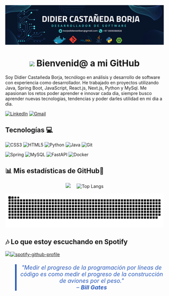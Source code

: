<div id="banner"align="center">
<img src="./Banner.png"/>
</div>

<div id="banner"align="center">
<h1>
<img src="https://media1.giphy.com/media/v1.Y2lkPTc5MGI3NjExbzhwN2I1NWg3MW40ZG9paG5hMXRieGI3cmYzNHhrc3NlMTJidGF5cSZlcD12MV9pbnRlcm5hbF9naWZfYnlfaWQmY3Q9cw/PAuDiTd7DLwYagLGH3/giphy.webp/giphy.gif" width="100"/> Bienvenid@ a mi GitHub
</h1>
</div>

 Soy Didier Castañeda Borja, tecnólogo en análisis y desarrollo de software con experiencia como desarrollador. He trabajado en proyectos utilizando Java, Spring Boot, JavaScript, React.js, Next.js, Python y MySql. Me apasionan los retos poder aprender e innovar cada dia, siempre busco aprender nuevas tecnologias, tendencias y poder darles utilidad en mi dia a dia.


[![LinkedIn](https://img.shields.io/badge/linkedin-%230077B5.svg?style=for-the-badge&logo=linkedin&logoColor=white)](https://www.linkedin.com/in/didier-castañeda-borja-741185274/)
[![Gmail](https://img.shields.io/badge/Gmail-D14836?style=for-the-badge&logo=gmail&logoColor=white)](mailto:borjadidierestiben@gmail.com)


## Tecnologías 💻
![CSS3](https://img.shields.io/badge/css3-%231572B6.svg?style=for-the-badge&logo=css3&logoColor=white)
![HTML5](https://img.shields.io/badge/html5-%23E34F26.svg?style=for-the-badge&logo=html5&logoColor=white)
![Python](https://img.shields.io/badge/python-3670A0?style=for-the-badge&logo=python&logoColor=ffdd54)
![Java](https://img.shields.io/badge/java-%23ED8B00.svg?style=for-the-badge&logo=openjdk&logoColor=white)
![Git](https://img.shields.io/badge/git-%23F05033.svg?style=for-the-badge&logo=git&logoColor=white)

![Spring](https://img.shields.io/badge/spring-%236DB33F.svg?style=for-the-badge&logo=spring&logoColor=white)
![MySQL](https://img.shields.io/badge/mysql-4479A1.svg?style=for-the-badge&logo=mysql&logoColor=white)
![FastAPI](https://img.shields.io/badge/FastAPI-005571?style=for-the-badge&logo=fastapi)
![Docker](https://img.shields.io/badge/docker-%230db7ed.svg?style=for-the-badge&logo=docker&logoColor=white)



## 📊 Mis estadísticas de GitHub🚀
<div align="center">

<img src="https://github-readme-stats.vercel.app/api?username=Didier321&show_icons=true&theme=vue-dark" width="380px" /> &nbsp;&nbsp;&nbsp;&nbsp;![Top Langs](https://github-readme-stats.vercel.app/api/top-langs/?username=Didier321&layout=compact&theme=vue-dark&card_width=100px)

</div>

<img src="https://raw.githubusercontent.com/Didier321/Didier321/output/snake.svg" alt="Snake animation" />

## 🎶 Lo que estoy escuchando en Spotify

<img src="https://media2.giphy.com/media/v1.Y2lkPTc5MGI3NjExM20zODB0andvazBibGN4aXpiejB0YmowajE3ZTZqdnFyaWZjZzl0eCZlcD12MV9pbnRlcm5hbF9naWZfYnlfaWQmY3Q9cw/JujkU9Ovzk2i3iaYFA/giphy.webp/giphy.gif" width="100"/>[![spotify-github-profile](https://spotify-github-profile.kittinanx.com/api/view?uid=31zd4t4mwxr5ythuafcbmgrjzioa&cover_image=true&theme=novatorem&show_offline=false&background_color=000000&interchange=false&bar_color=eb0000&bar_color_cover=true)](https://github.com/kittinan/spotify-github-profile)


###

<blockquote align="center" style="font-size: 18px; font-style: italic; color: #2B5BBD; border-left: 5px solid #2B5BBD; padding-left: 10px;">
    "Medir el progreso de la programación por líneas de código es como medir el progreso de la construcción de aviones por el peso."
    <br>– <strong>Bill Gates</strong>
</blockquote>

